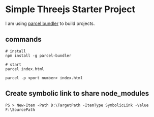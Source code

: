 # Simple Threejs Starter Project
I am using [parcel bundler](https://parceljs.org/) to build projects.

## commands
```
# install
npm install -g parcel-bundler

# start
parcel index.html

parcel -p <port number> index.html

```

## Create symbolic link to share node_modules

```
PS > New-Item -Path D:\TargetPath -ItemType SymbolicLink -Value F:\SourcePath
```